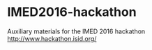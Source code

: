 # IMED2016-hackathon
Auxiliary materials for the IMED 2016 hackathon http://www.hackathon.isid.org/
